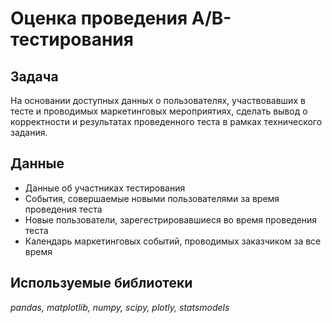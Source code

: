# Оценка проведения А/В-тестирования

## Задача

На основании доступных данных о пользователях, участвовавших в тесте и проводимых маркетинговых мероприятиях, сделать вывод о корректности и результатах проведенного теста в рамках технического задания.

## Данные

- Данные об участниках тестирования
- События, совершаемые новыми пользователями за время проведения теста
- Новые пользователи, зарегестрировавшиеся во время проведения теста
- Календарь маркетинговых событий, проводимых заказчиком за все время

## Используемые библиотеки

*pandas, matplotlib, numpy, scipy, plotly, statsmodels*
